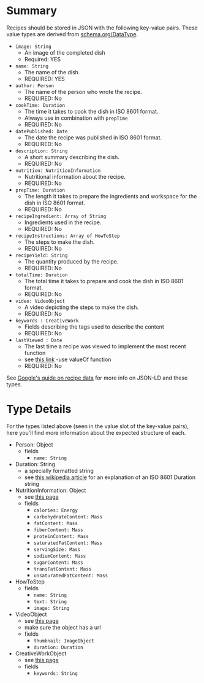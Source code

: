 # Summary

Recipes should be stored in JSON with the following key-value pairs. These value types are derived from
[schema.org/DataType](https://schema.org/DataType).
- `image: String`
    - An image of the completed dish
    - Required: YES
- `name: String`
    - The name of the dish
    - REQUIRED: YES
- `author: Person`
    - The name of the person who wrote the recipe.
    - REQUIRED: No
- `cookTime: Duration`
    - The time it takes to cook the dish in ISO 8601 format.
    - Always use in combination with `prepTime`
    - REQUIRED: No
- `datePublished: Date`
    - The date the recipe was published in ISO 8601 format.
    - REQUIRED: No
- `description: String`
    - A short summary describing the dish.
    - REQUIRED: No
- `nutrition: NutritionInformation`
    - Nutritional information about the recipe.
    - REQUIRED: No
- `prepTime: Duration`
    - The length it takes to prepare the ingredients and workspace for the dish in ISO 8601 format.
    - REQUIRED: No
- `recipeIngredient: Array of String`
    - Ingredients used in the recipe.
    - REQUIRED: No
- `recipeInstructions: Array of HowToStep`
    - The steps to make the dish.
    - REQUIRED: No
- `recipeYield: String`
    - The quantity produced by the recipe.
    - REQUIRED: No
- `totalTime: Duration`
    - The total time it takes to prepare and cook the dish in ISO 8601 format.
    - REQUIRED: No
- `video: VideoObject`
    - A video depicting the steps to make the dish.
    - REQUIRED: No
- `keywords : CreativeWork`
    - Fields describing the tags used to describe the content
    - REQUIRED: No
- `lastViewed : Date`
    - The last time a recipe was viewed to implement the most recent function
    - see [this link](https://developer.mozilla.org/en-US/docs/Web/JavaScript/Reference/Global_Objects/Date/valueOf)
        -use valueOf function
    - REQUIRED: No

See [Google's guide on recipe
data](https://developers.google.com/search/docs/advanced/structured-data/recipe#recipe-properties) for more info on
JSON-LD and these types.

# Type Details
For the types listed above (seen in the value slot of the key-value pairs), here you'll find more information about the
expected structure of each.

- Person: Object
    - fields
        - `name: String`
- Duration: String
    - a specially formatted string
    - see [this wikipedia article](https://en.wikipedia.org/wiki/ISO_8601#Durations) for an explanation of an ISO 8601
    Duration string
- NutritionInformation: Object
    - see [this page](https://schema.org/NutritionInformation)
    - fields
        - `calories: Energy`
        - `carbohydrateContent: Mass`
        - `fatContent: Mass`
        - `fiberContent: Mass`
        - `proteinContent: Mass`
        - `saturatedFatContent: Mass`
        - `servingSize: Mass`
        - `sodiumContent: Mass`
        - `sugarContent: Mass`
        - `transFatContent: Mass`
        - `unsaturatedFatContent: Mass`
- HowToStep
    - fields
        - `name: String`
        - `text: String`
        - `image: String`
- VideoObject
    - see [this page](https://schema.org/VideoObject)
    - make sure the object has a url
    - fields
        - `thumbnail: ImageObject`
        - `duration: Duration`
- CreativeWorkObject
    - see [this page](https://schema.org/CreativeWork)
    - fields
        - `keywords: String`


